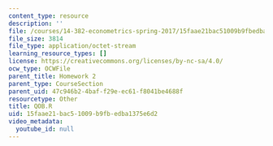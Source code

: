```yaml
---
content_type: resource
description: ''
file: /courses/14-382-econometrics-spring-2017/15faae21bac51009b9fbedba1375e6d2_QOB.R
file_size: 3814
file_type: application/octet-stream
learning_resource_types: []
license: https://creativecommons.org/licenses/by-nc-sa/4.0/
ocw_type: OCWFile
parent_title: Homework 2
parent_type: CourseSection
parent_uid: 47c946b2-4baf-f29e-ec61-f8041be4688f
resourcetype: Other
title: QOB.R
uid: 15faae21-bac5-1009-b9fb-edba1375e6d2
video_metadata:
  youtube_id: null
---
```

